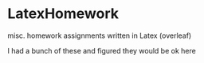 # LatexHomework
misc. homework assignments written in Latex (overleaf)

I had a bunch of these and figured they would be ok here
